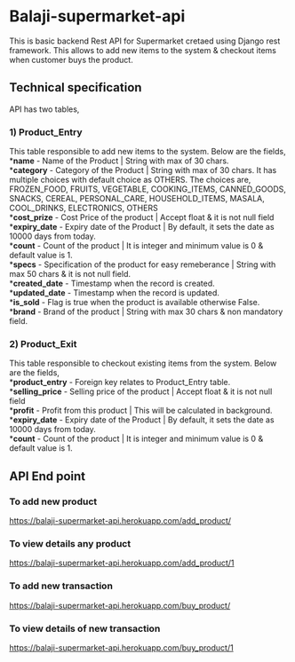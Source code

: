# Balaji-supermarket-api
This is basic backend Rest API for Supermarket cretaed using Django rest framework. This allows to add new items to the system & checkout items when customer buys the product.

## Technical specification
API has two tables,
### 1) Product_Entry
This table responsible to add new items to the system. Below are the fields,                                                          
*<b>name</b> - Name of the Product | String with max of 30 chars.                                   
*<b>category</b> - Category of the Product | String with max of 30 chars. It has multiple choices with default choice as OTHERS. The choices are, FROZEN_FOOD, FRUITS, VEGETABLE, COOKING_ITEMS, CANNED_GOODS, SNACKS, CEREAL, PERSONAL_CARE, HOUSEHOLD_ITEMS, MASALA, COOL_DRINKS, ELECTRONICS, OTHERS                                                                         
*<b>cost_prize</b> - Cost Price of the product | Accept float & it is not null field                                                                                  
*<b>expiry_date</b> - Expiry date of the Product | By default, it sets the date as 10000 days from today.                                                         
*<b>count</b> - Count of the product | It is integer and minimum value is 0 & default value is 1.                                                                     
*<b>specs</b> - Specification of the product for easy remeberance | String with max 50 chars & it is not null field.                                   
*<b>created_date</b> - Timestamp when the record is created.                                                                                                 
*<b>updated_date</b> - Timestamp when the record is updated.                                                                          
*<b>is_sold</b> - Flag is true when the product is available otherwise False.                                                                        
*<b>brand</b> - Brand of the product | String with max 30 chars & non mandatory field.                                                             

### 2) Product_Exit
This table responsible to checkout existing items from the system. Below are the fields,                                                          
*<b>product_entry</b> - Foreign key relates to Product_Entry table.                                                                            
*<b>selling_price</b> - Selling price of the product | Accept float & it is not null field                                                                                  
*<b>profit</b> - Profit from this product | This will be calculated in background.                                                                   
*<b>expiry_date</b> - Expiry date of the Product | By default, it sets the date as 10000 days from today.                                                         
*<b>count</b> - Count of the product | It is integer and minimum value is 0 & default value is 1.                                                                     

## API End point

### To add new product
https://balaji-supermarket-api.herokuapp.com/add_product/

### To view details any product
https://balaji-supermarket-api.herokuapp.com/add_product/1

### To add new transaction
https://balaji-supermarket-api.herokuapp.com/buy_product/

### To view details of new transaction
https://balaji-supermarket-api.herokuapp.com/buy_product/1

